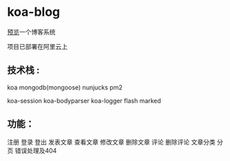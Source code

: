 # koa-blog

[预览](http://47.91.156.35:3000)一个博客系统

项目已部署在阿里云上

## 技术栈 : 

koa mongodb(mongoose) nunjucks pm2 

koa-session koa-bodyparser koa-logger flash marked 

## 功能：

注册 登录 登出  发表文章 查看文章 修改文章 删除文章 评论 删除评论 文章分类 分页 错误处理及404
